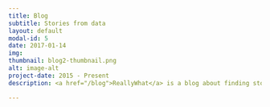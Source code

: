 ```yaml
---
title: Blog
subtitle: Stories from data
layout: default
modal-id: 5
date: 2017-01-14
img:
thumbnail: blog2-thumbnail.png
alt: image-alt
project-date: 2015 - Present
description: <a href="/blog">ReallyWhat</a> is a blog about finding stories from data.

---
```

